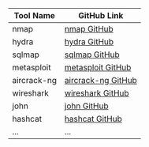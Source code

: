 | Tool Name         | GitHub Link                                      |
| ----------------- | ------------------------------------------------- |
| nmap              | [nmap GitHub](https://github.com/nmap/nmap)      |
| hydra             | [hydra GitHub](https://github.com/vanhauser-thc/thc-hydra) |
| sqlmap            | [sqlmap GitHub](https://github.com/sqlmapproject/sqlmap) |
| metasploit        | [metasploit GitHub](https://github.com/rapid7/metasploit-framework) |
| aircrack-ng       | [aircrack-ng GitHub](https://github.com/aircrack-ng/aircrack-ng) |
| wireshark         | [wireshark GitHub](https://github.com/wireshark/wireshark) |
| john              | [john GitHub](https://github.com/openwall/john)  |
| hashcat           | [hashcat GitHub](https://github.com/hashcat/hashcat) |
| ...               | ...                                               |
